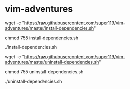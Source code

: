 # vim-adventures
wget -c "https://raw.githubusercontent.com/super119/vim-adventures/master/install-dependencies.sh"

chmod 755 install-dependencies.sh

./install-dependencies.sh

wget -c "https://raw.githubusercontent.com/super119/vim-adventures/master/uninstall-dependencies.sh"

chmod 755 uninstall-dependencies.sh

./uninstall-dependencies.sh

